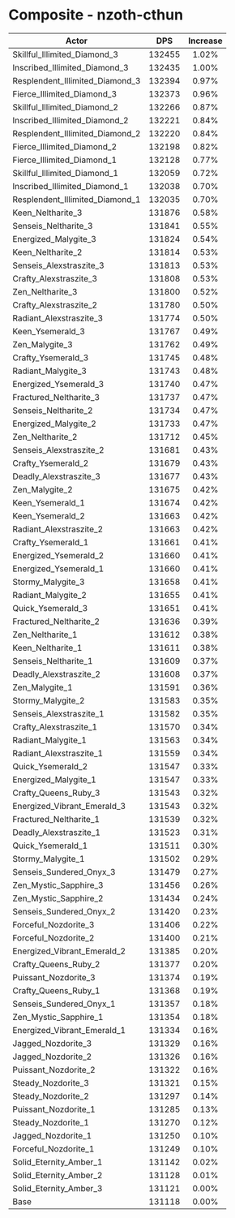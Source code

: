 # Composite - nzoth-cthun
| Actor | DPS | Increase |
|---|:---:|:---:|
|Skillful_Illimited_Diamond_3|132455|1.02%|
|Inscribed_Illimited_Diamond_3|132435|1.00%|
|Resplendent_Illimited_Diamond_3|132394|0.97%|
|Fierce_Illimited_Diamond_3|132373|0.96%|
|Skillful_Illimited_Diamond_2|132266|0.87%|
|Inscribed_Illimited_Diamond_2|132221|0.84%|
|Resplendent_Illimited_Diamond_2|132220|0.84%|
|Fierce_Illimited_Diamond_2|132198|0.82%|
|Fierce_Illimited_Diamond_1|132128|0.77%|
|Skillful_Illimited_Diamond_1|132059|0.72%|
|Inscribed_Illimited_Diamond_1|132038|0.70%|
|Resplendent_Illimited_Diamond_1|132035|0.70%|
|Keen_Neltharite_3|131876|0.58%|
|Senseis_Neltharite_3|131841|0.55%|
|Energized_Malygite_3|131824|0.54%|
|Keen_Neltharite_2|131814|0.53%|
|Senseis_Alexstraszite_3|131813|0.53%|
|Crafty_Alexstraszite_3|131808|0.53%|
|Zen_Neltharite_3|131800|0.52%|
|Crafty_Alexstraszite_2|131780|0.50%|
|Radiant_Alexstraszite_3|131774|0.50%|
|Keen_Ysemerald_3|131767|0.49%|
|Zen_Malygite_3|131762|0.49%|
|Crafty_Ysemerald_3|131745|0.48%|
|Radiant_Malygite_3|131743|0.48%|
|Energized_Ysemerald_3|131740|0.47%|
|Fractured_Neltharite_3|131737|0.47%|
|Senseis_Neltharite_2|131734|0.47%|
|Energized_Malygite_2|131733|0.47%|
|Zen_Neltharite_2|131712|0.45%|
|Senseis_Alexstraszite_2|131681|0.43%|
|Crafty_Ysemerald_2|131679|0.43%|
|Deadly_Alexstraszite_3|131677|0.43%|
|Zen_Malygite_2|131675|0.42%|
|Keen_Ysemerald_1|131674|0.42%|
|Keen_Ysemerald_2|131663|0.42%|
|Radiant_Alexstraszite_2|131663|0.42%|
|Crafty_Ysemerald_1|131661|0.41%|
|Energized_Ysemerald_2|131660|0.41%|
|Energized_Ysemerald_1|131660|0.41%|
|Stormy_Malygite_3|131658|0.41%|
|Radiant_Malygite_2|131655|0.41%|
|Quick_Ysemerald_3|131651|0.41%|
|Fractured_Neltharite_2|131636|0.39%|
|Zen_Neltharite_1|131612|0.38%|
|Keen_Neltharite_1|131611|0.38%|
|Senseis_Neltharite_1|131609|0.37%|
|Deadly_Alexstraszite_2|131608|0.37%|
|Zen_Malygite_1|131591|0.36%|
|Stormy_Malygite_2|131583|0.35%|
|Senseis_Alexstraszite_1|131582|0.35%|
|Crafty_Alexstraszite_1|131570|0.34%|
|Radiant_Malygite_1|131563|0.34%|
|Radiant_Alexstraszite_1|131559|0.34%|
|Quick_Ysemerald_2|131547|0.33%|
|Energized_Malygite_1|131547|0.33%|
|Crafty_Queens_Ruby_3|131543|0.32%|
|Energized_Vibrant_Emerald_3|131543|0.32%|
|Fractured_Neltharite_1|131539|0.32%|
|Deadly_Alexstraszite_1|131523|0.31%|
|Quick_Ysemerald_1|131511|0.30%|
|Stormy_Malygite_1|131502|0.29%|
|Senseis_Sundered_Onyx_3|131479|0.27%|
|Zen_Mystic_Sapphire_3|131456|0.26%|
|Zen_Mystic_Sapphire_2|131434|0.24%|
|Senseis_Sundered_Onyx_2|131420|0.23%|
|Forceful_Nozdorite_3|131406|0.22%|
|Forceful_Nozdorite_2|131400|0.21%|
|Energized_Vibrant_Emerald_2|131385|0.20%|
|Crafty_Queens_Ruby_2|131377|0.20%|
|Puissant_Nozdorite_3|131374|0.19%|
|Crafty_Queens_Ruby_1|131368|0.19%|
|Senseis_Sundered_Onyx_1|131357|0.18%|
|Zen_Mystic_Sapphire_1|131354|0.18%|
|Energized_Vibrant_Emerald_1|131334|0.16%|
|Jagged_Nozdorite_3|131329|0.16%|
|Jagged_Nozdorite_2|131326|0.16%|
|Puissant_Nozdorite_2|131322|0.16%|
|Steady_Nozdorite_3|131321|0.15%|
|Steady_Nozdorite_2|131297|0.14%|
|Puissant_Nozdorite_1|131285|0.13%|
|Steady_Nozdorite_1|131270|0.12%|
|Jagged_Nozdorite_1|131250|0.10%|
|Forceful_Nozdorite_1|131249|0.10%|
|Solid_Eternity_Amber_1|131142|0.02%|
|Solid_Eternity_Amber_2|131128|0.01%|
|Solid_Eternity_Amber_3|131121|0.00%|
|Base|131118|0.00%|

